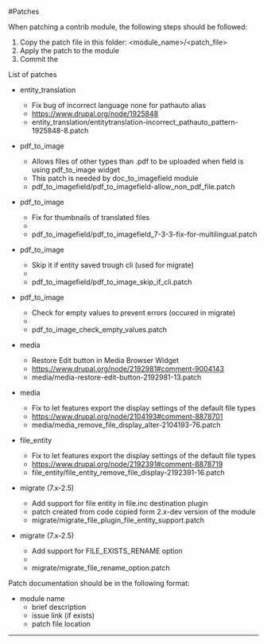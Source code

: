 #Patches

When patching a contrib module, the following steps should be followed:
1. Copy the patch file in this folder: <module_name>/<patch_file>
2. Apply the patch to the module
3. Commit the

List of patches

* entity_translation
  * Fix bug of incorrect language none for pathauto alias
  * https://www.drupal.org/node/1925848
  * entity_translation/entitytranslation-incorrect_pathauto_pattern-1925848-8.patch

* pdf_to_image
	* Allows files of other types than .pdf to be uploaded when field is using pdf_to_image widget
	* 	This patch is needed by doc_to_imagefield module
	* pdf_to_imagefield/pdf_to_imagefield-allow_non_pdf_file.patch

* pdf_to_image
	* Fix for thumbnails of translated files
	*
	* pdf_to_imagefield/pdf_to_imagefield_7-3-3-fix-for-multilingual.patch

* pdf_to_image
	* Skip it if entity saved trough cli (used for migrate)
	*
	* pdf_to_imagefield/pdf_to_image_skip_if_cli.patch

* pdf_to_image
	* Check for empty values to prevent errors (occured in migrate)
	*
	* pdf_to_image_check_empty_values.patch



* media
  * Restore Edit button in Media Browser Widget
  * https://www.drupal.org/node/2192981#comment-9004143
  * media/media-restore-edit-button-2192981-13.patch

* media
  * Fix to let features export the display settings of the default file types
  * https://www.drupal.org/node/2104193#comment-8878701
  * media/media_remove_file_display_alter-2104193-76.patch

* file_entity
  * Fix to let features export the display settings of the default file types
  * https://www.drupal.org/node/2192391#comment-8878719
  * file_entity/file_entity_remove_file_display-2192391-16.patch

* migrate (7.x-2.5)
  * Add support for file entity in file.inc destination plugin
  * patch created from code copied form 2.x-dev version of the module
  * migrate/migrate_file_plugin_file_entity_support.patch

* migrate (7.x-2.5)
  * Add support for FILE_EXISTS_RENAME option
  *
  * migrate/migrate_file_rename_option.patch


Patch documentation should be in the following format:

* module name
  * brief description
  * issue link (if exists)
  * patch file location
---
